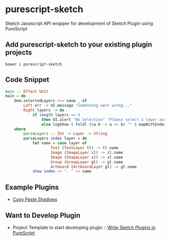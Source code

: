 # purescript-sketch

Sketch Javascript API wrapper for development of Sketch Plugin using PureScript

## Add purescript-sketch to your existing plugin projects

```
bower i purescript-sketch
```

## Code Snippet

```purescript
main :: Effect Unit
main = do
    Dom.selectedLayers >>= case _ of
        Left err -> UI.message "Something went wrong..."
        Right layers -> do
            if length layers == 0
                then UI.alert "No Selection" "Please select a layer and try again..."
                else logShow $ foldl (\a b -> a <> b) "" $ mapWithIndex parseLayers layers
    where
        parseLayers :: Int -> Layer -> String
        parseLayers index layer = do
            let name = case layer of
                    Text (TextLayer tl) -> tl.name
                    Image (ImageLayer il) -> il.name
                    Shape (ShapeLayer sl) -> sl.name
                    Group (GroupLayer gl) -> gl.name
                    Artboard (ArtboardLayer gl) -> gl.name
            show index <> ". " <> name
```

## Example Plugins

* [Copy Paste Shadows](https://github.com/iarthstar/copy-paste-shadows)

## Want to Develop Plugin

* Project Template to start developing plugin :: [Write Sketch Plugins in PureScript](https://github.com/iarthstar/purs-sketch-plugin)